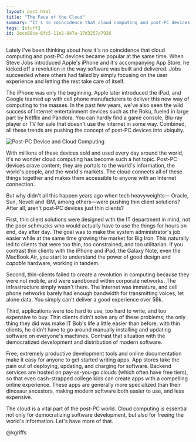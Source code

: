 ```yaml
---
layout: post.html
title: "The Face of the Cloud"
summary: "It's no coincidence that cloud computing and post-PC devices became popular at the same time. But why didn't all this happen years ago when tech heavyweights were pushing thin clients?"
tags: [stuff]
id: 2ece88ca-6fc5-11e2-847a-17d3257a7926
---
```


Lately I've been thinking about how it's no coincidence that cloud computing and post-PC devices became popular at the same time. When Steve Jobs introduced Apple's iPhone and it's accompanying App Store, he kicked off a revolution in the way software was built and delivered. Jobs succeeded where others had failed by simply focusing on the user experience and letting the rest take care of itself. 

The iPhone was only the beginning. Apple later introduced the iPad, and Google teamed up with cell phone manufacturers to deliver this new way of computing to the masses. In the past few years, we've also seen the wild success of Internet entertainment devices such as the Roku, fueled in large part by Netflix and Pandora. You can hardly find a game console, Blu-ray player or TV for sale that doesn't use the Internet in some way. Combined, all these trends are pushing the concept of post-PC devices into ubiquity. 

<img src="/assets/images/cloud-post-pc-device.png" alt="Post-PC Device and Cloud Computing" />

With millions of these devices sold and used every day around the world, it's no wonder cloud computing has become such a hot topic. Post-PC devices crave content; they are portals to the world's information, the world's people, and the world's markets. The cloud connects all of these things together and makes them accessible to anyone with an Internet connection.

But why didn't all this happen years ago when tech heavyweights&mdash; Oracle, Sun, Novell and IBM, among others&mdash;were pushing thin client solutions? After all, aren't post-PC devices just thin clients?

First, thin client solutions were designed with the IT department in mind, not the poor schmucks who would actually have to use the things for hours on end, day after day. The goal was to make the system administrator's job easier while at the same time growing the market for Big Iron. This naturally led to clients that were too thin, too constrained, and too utilitarian. If you contrast thin clients with the iPhone and iPad, the Galaxy Note, even the MacBook Air, you start to understand the power of good design and *capable* hardware, working in tandem.

Second, thin-clients failed to create a revolution in computing because they were not mobile, and were sandboxed within corporate networks. The infrastructure simply wasn't there. The Internet was immature, and cell phone networks barely had enough bandwidth for transmitting voices, let alone data. You simply can't deliver a good experience over 56k.

Third, applications were too hard to use, too hard to write, and too expensive to buy. Thin clients didn't solve any of these problems; the only thing they did was make IT Bob's life a little easier than before; with thin clients, he didn't have to go around manually installing and updating software on everyone's machines. Contrast that situation with the democratized development and distribution of modern software. 

Free, extremely productive development tools and online documentation make it easy for anyone to get started writing apps. App stores take the pain out of deploying, updating, and charging for software. Backend services are hosted on pay-as-you-go clouds (which often have free tiers), so that even cash-strapped college kids can create apps with a compelling online experience. These apps are generally more specialized than their dinosaur ancestors, making modern software both easier to use, and less expensive. 

The cloud is a vital part of the post-PC world. Cloud computing is essential not only for democratizing software development, but also for freeing the world's information. Let's have more of that.

@kgriffs